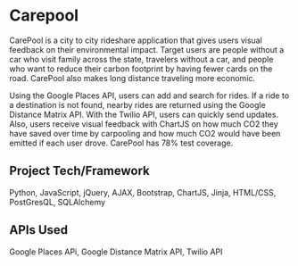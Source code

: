 # Carepool

CarePool is a city to city rideshare application that gives users visual feedback on their environmental impact. Target users are people without a car who visit family across the state, travelers without a car, and people who want to reduce their carbon footprint by having fewer cards on the road. CarePool also makes long distance traveling more economic.

Using the Google Places API, users can add and search for rides. If a ride to a destination is not found, nearby rides are returned using the Google Distance Matrix API. With the Twilio API, users can quickly send updates. Also, users receive visual feedback with ChartJS on how much CO2 they have saved over time by carpooling and how much CO2 would have been emitted if each user drove. CarePool has 78% test coverage.

## Project Tech/Framework

Python, JavaScript, jQuery, AJAX, Bootstrap, ChartJS, Jinja, HTML/CSS, PostGresQL, SQLAlchemy

## APIs Used

Google Places APi, Google Distance Matrix API, Twilio API